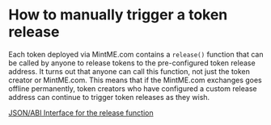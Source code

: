 # How to manually trigger a token release

Each token deployed via MintME.com contains a ````release()```` function that can be called by anyone to release tokens to the pre-configured token release address. It turns out that anyone can call this function, not just the token creator or MintME.com. This means that if the MintME.com exchanges goes offline permanently, token creators who have configured a custom release address can continue to trigger token releases as they wish.

[JSON/ABI Interface for the release function](https://github.com/EUBIToken/LLToken/blob/main/release.json)
